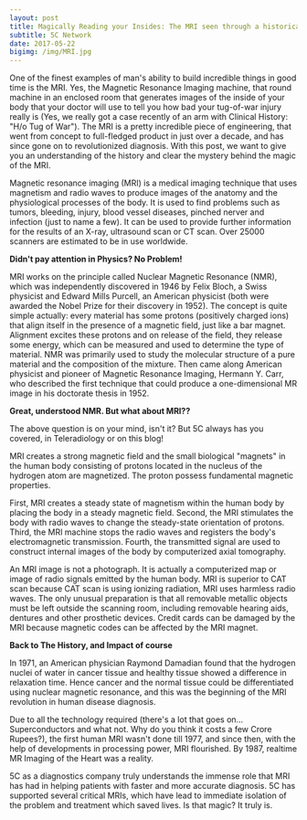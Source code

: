 ```yaml
---
layout: post
title: Magically Reading your Insides: The MRI seen through a historical and Scientific Lens.
subtitle: 5C Network 
date: 2017-05-22 
bigimg: /img/MRI.jpg
---
```


One of the finest examples of man's ability to build incredible things in good time is the MRI. Yes, the Magnetic Resonance Imaging machine, that round machine in an enclosed room that generates images of the inside of your body that your doctor will use to tell you how bad your tug-of-war injury really is (Yes, we really got a case recently of an arm with Clinical History: "H/o Tug of War"). The MRI is a pretty incredible piece of engineering, that went from concept to full-fledged product in just over a decade, and has since gone on to revolutionized diagnosis. With this post, we want to give you an understanding of the history and clear the mystery behind the magic of the MRI.

Magnetic resonance imaging (MRI) is a medical imaging technique that uses magnetism and radio waves to produce images of the anatomy and the physiological processes of the body. It is used to find problems such as tumors, bleeding, injury, blood vessel diseases, pinched nerver and infection (just to name a few). It can be used to provide further information for the results of an X-ray, ultrasound scan or CT scan. Over 25000 scanners are estimated to be in use worldwide. 

**Didn't pay attention in Physics? No Problem!**

MRI works on the principle called Nuclear Magnetic Resonance (NMR), which was independently discovered in 1946 by Felix Bloch, a Swiss physicist and Edward Mills Purcell, an American physicist (both were awarded the Nobel Prize for their discovery in 1952). The concept is quite simple actually: every material has some protons (positively charged ions) that align itself in the presence of a magnetic field, just like a bar magnet. Alignment excites these protons and on release of the field, they release some energy, which can be measured and used to determine the type of material. NMR was primarily used to study the molecular structure of a pure material and the composition of the mixture. Then came along American physicist and pioneer of Magnetic Resonance Imaging, Hermann Y. Carr, who described the first technique that could produce a one-dimensional MR image in his doctorate thesis in 1952.

**Great, understood NMR. But what about MRI??**

The above question is on your mind, isn't it? But 5C always has you covered, in Teleradiology or on this blog!

MRI creates a strong magnetic field and the small biological "magnets" in the human body consisting of protons located in the nucleus of the hydrogen atom are magnetized.  The proton possess fundamental magnetic properties.

First, MRI creates a steady state of magnetism within the human body by placing the body in a steady magnetic field.  Second, the MRI stimulates the body with radio waves to change the steady-state orientation of protons.  Third, the MRI machine stops the radio waves and registers the body's electromagnetic transmission.  Fourth, the transmitted signal are used to construct internal images of the body by computerized axial tomography.

An MRI image is not a photograph.  It is actually a computerized map or image of radio signals emitted by the human body.  MRI is superior to CAT scan because CAT scan is using ionizing radiation, MRI uses harmless radio waves.  The only unusual preparation is that all removable metallic objects must be left outside the scanning room, including removable hearing aids, dentures and other prosthetic devices.  Credit cards can be damaged by the MRI because magnetic codes can be affected by the MRI magnet.

**Back to The History, and Impact of course**

In 1971, an American physician Raymond Damadian found that the hydrogen nuclei of water in cancer tissue and healthy tissue showed a difference in relaxation time. Hence cancer and the normal tissue could be differentiated using nuclear magnetic resonance, and this was the beginning of the MRI revolution in human disease diagnosis.

Due to all the technology required (there's a lot that goes on... Superconductors and what not. Why do you think it costs a few Crore Rupees?), the first human MRI wasn't done till 1977, and since then, with the help of developments in processing power, MRI flourished. By 1987, realtime MR Imaging of the Heart was a reality. 

5C as a diagnostics company truly understands the immense role that MRI has had in helping patients with faster and more accurate diagnosis. 5C has supported several critical MRIs, which have lead to immediate isolation of the problem and treatment which saved lives. Is that magic? It truly is.
